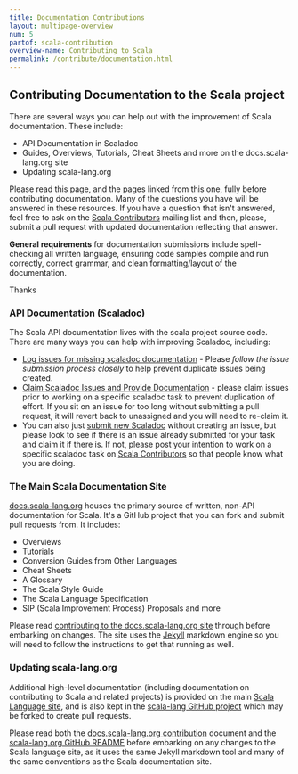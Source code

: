 ```yaml
---
title: Documentation Contributions
layout: multipage-overview
num: 5
partof: scala-contribution
overview-name: Contributing to Scala
permalink: /contribute/documentation.html
---
```

## Contributing Documentation to the Scala project

There are several ways you can help out with the improvement of Scala documentation. These include:

* API Documentation in Scaladoc
* Guides, Overviews, Tutorials, Cheat Sheets and more on the docs.scala-lang.org site
* Updating scala-lang.org

Please read this page, and the pages linked from this one, fully before contributing documentation. Many of the questions you have will be answered in these resources. If you have a question that isn't answered, feel free to ask on the [Scala Contributors](https://contributors.scala-lang.org/) mailing list and then, please, submit a pull request with updated documentation reflecting that answer.

**General requirements** for documentation submissions include spell-checking all written language, ensuring code samples compile and run correctly, correct grammar, and clean formatting/layout of the documentation.

Thanks

### API Documentation (Scaladoc)

The Scala API documentation lives with the scala project source code. There are many ways you can help with improving Scaladoc, including:

* [Log issues for missing scaladoc documentation](/contribute/scala-standard-library-api-documentation.html#contribute-api-documentation-bug-reports) -
Please *follow the issue submission process closely* to help prevent duplicate issues being created.
* [Claim Scaladoc Issues and Provide Documentation](/contribute/scala-standard-library-api-documentation.html) - please claim issues prior to working on a specific scaladoc task to prevent duplication of effort. If you sit on an issue for too long without submitting a pull request, it will revert back to unassigned and you will need to re-claim it.
* You can also just
[submit new Scaladoc](/contribute/scala-standard-library-api-documentation.html)
without creating an issue, but please look to see if there is an issue already submitted for your task and claim it if there is. If not, please post your intention to work on a specific scaladoc task on [Scala Contributors](https://contributors.scala-lang.org/) so that people know what you are doing.

### The Main Scala Documentation Site

[docs.scala-lang.org](https://docs.scala-lang.org/) houses the primary source of written, non-API documentation for Scala. It's a GitHub project that you can fork and submit pull requests from. It includes:

* Overviews
* Tutorials
* Conversion Guides from Other Languages
* Cheat Sheets
* A Glossary
* The Scala Style Guide
* The Scala Language Specification
* SIP (Scala Improvement Process) Proposals
and more

Please read [contributing to the docs.scala-lang.org site](https://docs.scala-lang.org/contribute.html) through before embarking on changes. The site uses
the [Jekyll](https://jekyllrb.com/) markdown engine so you will need to follow the instructions to get that running as well.

### Updating scala-lang.org

Additional high-level documentation (including documentation on contributing
to Scala and related projects) is provided on the main
[Scala Language site](https://scala-lang.org), and is also kept in the
[scala-lang GitHub project](https://github.com/scala/scala-lang) which may be forked to create pull requests.

Please read both the
[docs.scala-lang.org contribution](https://docs.scala-lang.org/contribute.html) document and the [scala-lang.org GitHub README](https://github.com/scala/scala-lang#scala-langorg) before embarking on any changes to the Scala language site, as it uses the same Jekyll markdown tool and many of the same conventions as the Scala documentation site.
